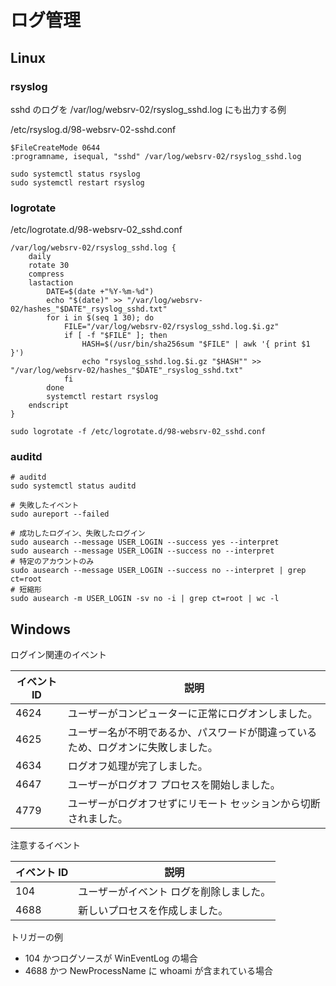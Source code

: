 # ログ管理

## Linux

### rsyslog

sshd のログを /var/log/websrv-02/rsyslog_sshd.log にも出力する例

/etc/rsyslog.d/98-websrv-02-sshd.conf

```text
$FileCreateMode 0644
:programname, isequal, "sshd" /var/log/websrv-02/rsyslog_sshd.log
```

```shell
sudo systemctl status rsyslog
sudo systemctl restart rsyslog
```

### logrotate

/etc/logrotate.d/98-websrv-02_sshd.conf

```text
/var/log/websrv-02/rsyslog_sshd.log {
    daily
    rotate 30
    compress
    lastaction
        DATE=$(date +"%Y-%m-%d")
        echo "$(date)" >> "/var/log/websrv-02/hashes_"$DATE"_rsyslog_sshd.txt"
        for i in $(seq 1 30); do
            FILE="/var/log/websrv-02/rsyslog_sshd.log.$i.gz"
            if [ -f "$FILE" ]; then
                HASH=$(/usr/bin/sha256sum "$FILE" | awk '{ print $1 }')
                echo "rsyslog_sshd.log.$i.gz "$HASH"" >> "/var/log/websrv-02/hashes_"$DATE"_rsyslog_sshd.txt"
            fi
        done
        systemctl restart rsyslog
    endscript
}
```

```shell
sudo logrotate -f /etc/logrotate.d/98-websrv-02_sshd.conf
```

### auditd

```shell
# auditd
sudo systemctl status auditd

# 失敗したイベント
sudo aureport --failed

# 成功したログイン、失敗したログイン
sudo ausearch --message USER_LOGIN --success yes --interpret
sudo ausearch --message USER_LOGIN --success no --interpret
# 特定のアカウントのみ
sudo ausearch --message USER_LOGIN --success no --interpret | grep ct=root
# 短縮形
sudo ausearch -m USER_LOGIN -sv no -i | grep ct=root | wc -l
```

## Windows

ログイン関連のイベント

| イベント ID | 説明                                                                             |
| ----------- | -------------------------------------------------------------------------------- |
| 4624        | ユーザーがコンピューターに正常にログオンしました。                               |
| 4625        | ユーザー名が不明であるか、パスワードが間違っているため、ログオンに失敗しました。 |
| 4634        | ログオフ処理が完了しました。                                                     |
| 4647        | ユーザーがログオフ プロセスを開始しました。                                      |
| 4779        | ユーザーがログオフせずにリモート セッションから切断されました。                  |

注意するイベント

| イベント ID | 説明                                    |
| ----------- | --------------------------------------- |
| 104         | ユーザーがイベント ログを削除しました。 |
| 4688        | 新しいプロセスを作成しました。          |

トリガーの例

- 104 かつログソースが WinEventLog の場合
- 4688 かつ NewProcessName に whoami が含まれている場合
